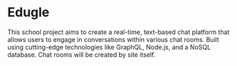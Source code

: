 # Edugle
This school project aims to create a real-time, text-based chat platform that allows users to engage in conversations within various chat rooms. Built using cutting-edge technologies like GraphQL, Node.js, and a NoSQL database. Chat rooms will be created by site itself.
